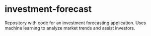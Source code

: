# investment-forecast
Repository with code for an investment forecasting application. Uses machine learning to analyze market trends and assist investors.
